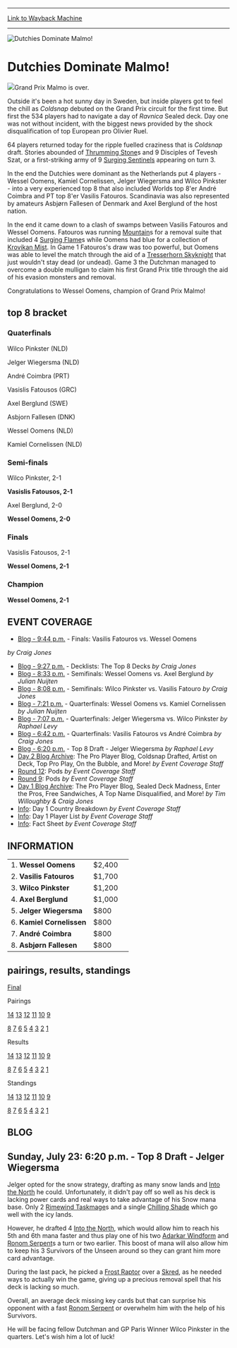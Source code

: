 
---
[Link to Wayback Machine](https://web.archive.org/web/20151205225826/http://magic.wizards.com/en/events/coverage/dutchies-dominate-malmo)

[_metadata_:description]:- "Grand Prix Malmo is over."
[_metadata_:generator]:- "Drupal 7 (http://drupal.org)"
[_metadata_:node]:- "562236"
[_metadata_:source]:- "div-block-system-main"
[_metadata_:title]:- "Dutchies Dominate Malmo!"
[_metadata_:wayback_capture_timestamp]:- "2015-12-05 22:58:26"
[_metadata_:wayback_raw_url]:- "https://web.archive.org/web/20151205225826id_/http://magic.wizards.com/en/events/coverage/dutchies-dominate-malmo"
[_metadata_:wayback_url]:- "http://magic.wizards.com/en/events/coverage/dutchies-dominate-malmo"
---







![Dutchies Dominate Malmo!](https://media.magic.wizards.com/images/banner/large_1.jpg)





Dutchies Dominate Malmo!
========================











![](https://media.magic.wizards.com/image_legacy_migration/sideboard/images/gpmalm06/fin.jpg)Grand Prix Malmo is over.


Outside it's been a hot sunny day in Sweden, but inside players got to feel the chill as *Coldsnap* debuted on the Grand Prix circuit for the first time. But first the 534 players had to navigate a day of *Ravnica* Sealed deck. Day one was not without incident, with the biggest news provided by the shock disqualification of top European pro Olivier Ruel.


64 players returned today for the ripple fuelled craziness that is *Coldsnap* draft. Stories abounded of [Thrumming Stone](http://gatherer.wizards.com/Pages/Card/Details.aspx?name=Thrumming+Stone)s and 9 Disciples of Tevesh Szat, or a first-striking army of 9 [Surging Sentinels](http://gatherer.wizards.com/Pages/Card/Details.aspx?name=Surging+Sentinels) appearing on turn 3.


In the end the Dutchies were dominant as the Netherlands put 4 players - Wessel Oomens, Kamiel Cornelissen, Jelger Wiegersma and Wilco Pinkster - into a very experienced top 8 that also included Worlds top 8'er André Coimbra and PT top 8'er Vasilis Fatouros. Scandinavia was also represented by amateurs Asbjørn Fallesen of Denmark and Axel Berglund of the host nation.


In the end it came down to a clash of swamps between Vasilis Fatouros and Wessel Oomens. Fatouros was running [Mountain](http://gatherer.wizards.com/Pages/Card/Details.aspx?name=Mountain)s for a removal suite that included 4 [Surging Flame](http://gatherer.wizards.com/Pages/Card/Details.aspx?name=Surging+Flame)s while Oomens had blue for a collection of [Krovikan Mist](http://gatherer.wizards.com/Pages/Card/Details.aspx?name=Krovikan+Mist). In Game 1 Fatouros's draw was too powerful, but Oomens was able to level the match through the aid of a [Tresserhorn Skyknight](http://gatherer.wizards.com/Pages/Card/Details.aspx?name=Tresserhorn+Skyknight) that just wouldn't stay dead (or undead). Game 3 the Dutchman managed to overcome a double mulligan to claim his first Grand Prix title through the aid of his evasion monsters and removal.


Congratulations to Wessel Oomens, champion of Grand Prix Malmo!



top 8 bracket
-------------





### Quaterfinals





Wilco Pinkster (NLD)




Jelger Wiegersma (NLD)






André Coimbra (PRT)




Vasislis Fatousos (GRC)






Axel Berglund (SWE)




Asbjorn Fallesen (DNK)






Wessel Oomens (NLD)




Kamiel Cornelissen (NLD)







### Semi-finals





Wilco Pinkster, 2-1




**Vasislis Fatousos, 2-1**






Axel Berglund, 2-0




**Wessel Oomens, 2-0**







### Finals





Vasislis Fatousos, 2-1




**Wessel Oomens, 2-1**







### Champion





**Wessel Oomens, 2-1**









EVENT COVERAGE
--------------




* [Blog - 9:44 p.m.](#8) - Finals: Vasilis Fatouros vs. Wessel Oomens

 *by Craig Jones*
* [Blog - 9:27 p.m.](#7) - Decklists: The Top 8 Decks
 *by Craig Jones*
* [Blog - 8:33 p.m.](#6) - Semifinals: Wessel Oomens vs. Axel Berglund
 *by Julian Nuijten*
* [Blog - 8:08 p.m.](#5) - Semifinals: Wilco Pinkster vs. Vasilis Fatouro
 *by Craig Jones*
* [Blog - 7:21 p.m.](#4) - Quarterfinals: Wessel Oomens vs. Kamiel Cornelissen
 *by Julian Nuijten*
* [Blog - 7:07 p.m.](#3) - Quarterfinals: Jelger Wiegersma vs. Wilco Pinkster
 *by Raphael Levy*
* [Blog - 6:42 p.m.](#2) - Quarterfinals: Vasilis Fatouros vs André Coimbra
 *by Craig Jones*
* [Blog - 6:20 p.m.](#1) - Top 8 Draft - Jelger Wiegersma
 *by Raphael Levy*
* [Day 2 Blog Archive](/en/articles/archive/event-coverage/day-2-blog-archive-2006-07-23): The Pro Player Blog, Coldsnap Drafted, Artist on Deck, Top Pro Play, On the Bubble, and More!
 *by Event Coverage Staff*
* [Round 12](/en/articles/archive/event-coverage/round-12-pods-2006-07-23): Pods
 *by Event Coverage Staff*
* [Round 9](/en/articles/archive/event-coverage/round-9-pods-2006-07-23): Pods
 *by Event Coverage Staff*
* [Day 1 Blog Archive](/en/articles/archive/event-coverage/day-1-blog-archive-2006-07-23): The Pro Player Blog, Sealed Deck Madness, Enter the Pros, Free Sandwiches, A Top Name Disqualified, and More!
 *by Tim Willoughby & Craig Jones*
* [Info](/en/articles/archive/event-coverage/day-1-country-breakdown-2006-07-22): Day 1 Country Breakdown
 *by Event Coverage Staff*
* [Info](/en/articles/archive/event-coverage/day-1-player-list-2006-07-22): Day 1 Player List
 *by Event Coverage Staff*
* [Info](http://magic.wizards.com/en/articles/archive/feature/grand-prix-malm%C3%B6-2006-06-01): Fact Sheet
 *by Event Coverage Staff*



INFORMATION
-----------




|  |  |  |
| --- | --- | --- |
| 1. **Wessel Oomens** | $2,400 |
| 2. **Vasilis Fatouros** | $1,700 |
| 3. **Wilco Pinkster** | $1,200 |
| 4. **Axel Berglund** | $1,000 |
| 5. **Jelger Wiegersma** | $800 |
| 6. **Kamiel Cornelissen** | $800 |
| 7. **André Coimbra** | $800 |
| 8. **Asbjørn Fallesen** | $800 |

pairings, results, standings
----------------------------




[Final](/en/articles/archive/event-coverage/final-standings-2006-07-23)




Pairings


[14](/en/articles/archive/event-coverage/round-14-pairings-2006-07-23) [13](/en/articles/archive/event-coverage/round-13-pairings-2006-07-23) [12](/en/articles/archive/event-coverage/round-12-pairings-2006-07-23) [11](/en/articles/archive/event-coverage/round-11-pairings-2006-07-23) [10](/en/articles/archive/event-coverage/round-10-pairings-2006-07-23) [9](/en/articles/archive/event-coverage/round-9-pairings-2006-07-23)


[8](/en/articles/archive/event-coverage/round-8-pairings-2006-07-22) [7](/en/articles/archive/event-coverage/round-7-pairings-2006-07-22) [6](/en/articles/archive/event-coverage/round-6-pairings-2006-07-22) [5](/en/articles/archive/event-coverage/round-5-pairings-2006-07-22) [4](/en/articles/archive/event-coverage/round-4-pairings-2006-07-22) [3](/en/articles/archive/event-coverage/round-3-pairings-2006-07-22) [2](/en/articles/archive/event-coverage/round-2-pairings-2006-07-22) [1](/en/articles/archive/event-coverage/round-1-pairings-2006-07-22)




Results


[14](/en/articles/archive/event-coverage/round-14-results-2006-07-23) [13](/en/articles/archive/event-coverage/round-13-results-2006-07-23) [12](/en/articles/archive/event-coverage/round-12-results-2006-07-23) [11](/en/articles/archive/event-coverage/round-11-results-2006-07-23) [10](/en/articles/archive/event-coverage/round-10-results-2006-07-23) [9](/en/articles/archive/event-coverage/round-9-results-2006-07-23)


[8](/en/articles/archive/event-coverage/round-8-results-2006-07-22) [7](/en/articles/archive/event-coverage/round-7-results-2006-07-22) [6](/en/articles/archive/event-coverage/round-6-results-2006-07-22) [5](/en/articles/archive/event-coverage/round-5-results-2006-07-22) [4](/en/articles/archive/event-coverage/round-4-results-2006-07-22) [3](/en/articles/archive/event-coverage/round-3-results-2006-07-22) [2](/en/articles/archive/event-coverage/round-2-results-2006-07-22) [1](/en/articles/archive/event-coverage/round-1-results-2006-07-22)




Standings


[14](/en/articles/archive/event-coverage/round-14-standings-2006-07-23) [13](/en/articles/archive/event-coverage/round-13-standings-2006-07-23) [12](/en/articles/archive/event-coverage/round-12-standings-2006-07-23) [11](/en/articles/archive/event-coverage/round-11-standings-2006-07-23) [10](/en/articles/archive/event-coverage/round-10-standings-2006-07-23) [9](/en/articles/archive/event-coverage/round-9-standings-2006-07-23)


[8](/en/articles/archive/event-coverage/round-8-standings-2006-07-22) [7](/en/articles/archive/event-coverage/round-7-standings-2006-07-22) [6](/en/articles/archive/event-coverage/round-6-standings-2006-07-22) [5](/en/articles/archive/event-coverage/round-5-standings-2006-07-22) [4](/en/articles/archive/event-coverage/round-4-standings-2006-07-22) [3](/en/articles/archive/event-coverage/round-3-standings-2006-07-22) [2](/en/articles/archive/event-coverage/round-2-standings-2006-07-22) [1](/en/articles/archive/event-coverage/round-1-standings-2006-07-22)





BLOG
----



Sunday, July 23: 6:20 p.m. - Top 8 Draft - Jelger Wiegersma
-----------------------------------------------------------


Jelger opted for the snow strategy, drafting as many snow lands and [Into the North](http://gatherer.wizards.com/Pages/Card/Details.aspx?name=Into+the+North) he could. Unfortunately, it didn't pay off so well as his deck is lacking power cards and real ways to take advantage of his Snow mana base. Only 2 [Rimewind Taskmage](http://gatherer.wizards.com/Pages/Card/Details.aspx?name=Rimewind+Taskmage)s and a single [Chilling Shade](http://gatherer.wizards.com/Pages/Card/Details.aspx?name=Chilling+Shade) which go well with the icy lands.


However, he drafted 4 [Into the North](http://gatherer.wizards.com/Pages/Card/Details.aspx?name=Into+the+North), which would allow him to reach his 5th and 6th mana faster and thus play one of his two [Adarkar Windform](http://gatherer.wizards.com/Pages/Card/Details.aspx?name=Adarkar+Windform) and [Ronom Serpent](http://gatherer.wizards.com/Pages/Card/Details.aspx?name=Ronom+Serpent)s a turn or two earlier. This boost of mana will also allow him to keep his 3 Survivors of the Unseen around so they can grant him more card advantage.


During the last pack, he picked a [Frost Raptor](http://gatherer.wizards.com/Pages/Card/Details.aspx?name=Frost+Raptor) over a [Skred](http://gatherer.wizards.com/Pages/Card/Details.aspx?name=Skred), as he needed ways to actually win the game, giving up a precious removal spell that his deck is lacking so much.


Overall, an average deck missing key cards but that can surprise his opponent with a fast [Ronom Serpent](http://gatherer.wizards.com/Pages/Card/Details.aspx?name=Ronom+Serpent) or overwhelm him with the help of his Survivors.


He will be facing fellow Dutchman and GP Paris Winner Wilco Pinkster in the quarters. Let's wish him a lot of luck!


  

 

